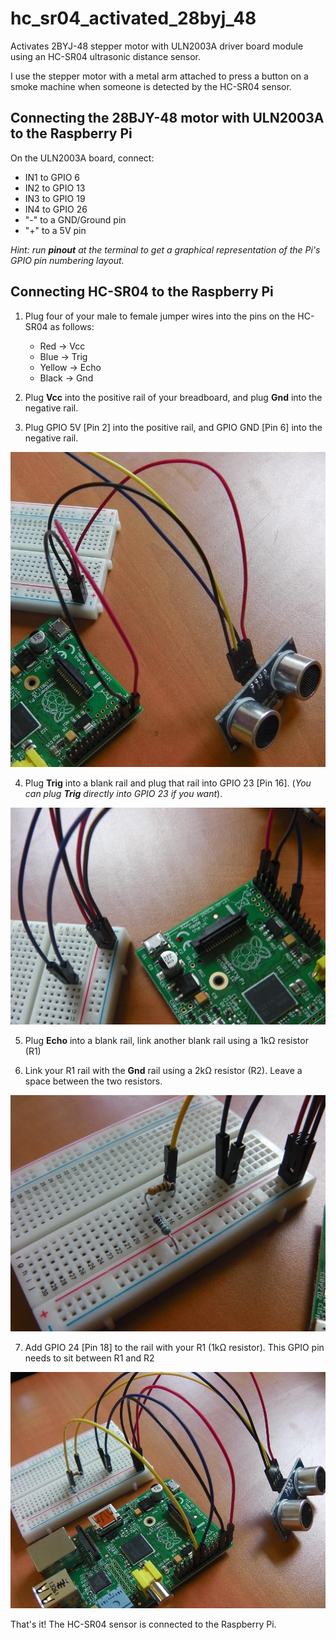 # hc_sr04_activated_28byj_48
Activates 2BYJ-48 stepper motor with ULN2003A driver board module using an HC-SR04 ultrasonic distance sensor. 

I use the stepper motor with a metal arm attached to press a button on a smoke machine when someone is detected by the HC-SR04 sensor.

## Connecting the 28BJY-48 motor with ULN2003A to the Raspberry Pi
On the ULN2003A board, connect:
- IN1 to GPIO 6
- IN2 to GPIO 13
- IN3 to GPIO 19
- IN4 to GPIO 26
- "-" to a GND/Ground pin
- "+" to a 5V pin

*Hint: run **pinout** at the terminal to get a graphical representation of the Pi's GPIO pin numbering layout.*

## Connecting HC-SR04 to the Raspberry Pi
1. Plug four of your male to female jumper wires into the pins on the HC-SR04 as follows:
   - Red -> Vcc
   - Blue -> Trig
   - Yellow -> Echo
   - Black -> Gnd

2. Plug **Vcc** into the positive rail of your breadboard, and plug **Gnd** into the negative rail.

3. Plug GPIO 5V [Pin 2] into the positive rail, and GPIO GND [Pin 6] into the negative rail.

![Alt text](https://github.com/frankenwino/hc_sr04_activated_28byj_48/raw/master/hc_sr04_activated_28byj_48/images/3.%20hc-sr04-tut-4_1024x1024.jpg)

4. Plug **Trig** into a blank rail and plug that rail into GPIO 23 [Pin 16]. (*You can plug **Trig** directly into GPIO 23 if you want*).

![Alt text](https://github.com/frankenwino/hc_sr04_activated_28byj_48/raw/master/hc_sr04_activated_28byj_48/images/4.%20hc-sr04-tut-5_1024x1024.jpg)

5. Plug **Echo** into a blank rail, link another blank rail using a 1kΩ resistor (R1)

6. Link your R1 rail with the **Gnd** rail using a 2kΩ resistor (R2). Leave a space between the two resistors.

![Alt text](https://github.com/frankenwino/hc_sr04_activated_28byj_48/raw/master/hc_sr04_activated_28byj_48/images/6.%20hc-sr04-tut-6_1024x1024.jpg)

7. Add GPIO 24 [Pin 18] to the rail with your R1 (1kΩ resistor). This GPIO pin needs to sit between R1 and R2

![Alt text](https://github.com/frankenwino/hc_sr04_activated_28byj_48/raw/master/hc_sr04_activated_28byj_48/images/8.%20hc-sr04-tut-8_1024x1024.jpg)

That's it! The HC-SR04 sensor is connected to the Raspberry Pi.
